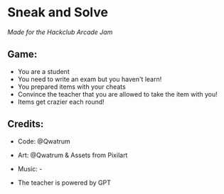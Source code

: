 # Sneak and Solve

*Made for the Hackclub Arcade Jam*

## Game:
- You are a student
- You need to write an exam but you haven't learn!
- You prepared items with your cheats
- Convince the teacher that you are allowed to take the item with you!
- Items get crazier each round!


## Credits:
- Code: @Qwatrum
- Art: @Qwatrum & Assets from Pixilart
- Music: -


- The teacher is powered by GPT
